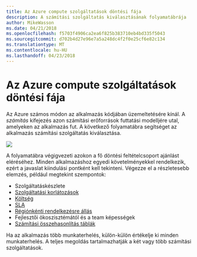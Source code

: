 ```yaml
---
title: Az Azure compute szolgáltatások döntési fája
description: A számítási szolgáltatás kiválasztásának folyamatábrája
author: MikeWasson
ms.date: 04/21/2018
ms.openlocfilehash: f5703f4906ca2ea6f825b383710eb4bd335f5043
ms.sourcegitcommit: d702b4d27e96e7a5a248dc4f2f0e25cf6e82c134
ms.translationtype: MT
ms.contentlocale: hu-HU
ms.lasthandoff: 04/23/2018
---
```

# <a name="decision-tree-for-azure-compute-services"></a>Az Azure compute szolgáltatások döntési fája

Az Azure számos módon az alkalmazás kódjában üzemeltetésére kínál. A *számítás* kifejezés azon számítási erőforrások futtatási modelljére utal, amelyeken az alkalmazás fut. A következő folyamatábra segítséget az alkalmazás számítási szolgáltatás kiválasztása.
 
![](../images/compute-decision-tree.svg)

A folyamatábra végigvezeti azokon a fő döntési feltételcsoport ajánlást eléréséhez. Minden alkalmazáshoz egyedi követelményekkel rendelkezik, ezért a javaslat kiindulási pontként kell tekinteni. Végezze el a részletesebb elemzés, például megtekint szempontok:
 
- Szolgáltatáskészlete
- [Szolgáltatási korlátozások](/azure/azure-subscription-service-limits)
- [Költség](https://azure.microsoft.com/pricing/)
- [SLA](https://azure.microsoft.com/support/legal/sla/)
- [Régiónkénti rendelkezésre állás](https://azure.microsoft.com/global-infrastructure/services/)
- Fejlesztői ökoszisztémától és a team képességek
- [Számítási összehasonlítás táblák](./compute-comparison.md)

Ha az alkalmazás több munkaterhelés, külön-külön értékelje ki minden munkaterhelés. A teljes megoldás tartalmazhatják a két vagy több számítási szolgáltatások.

